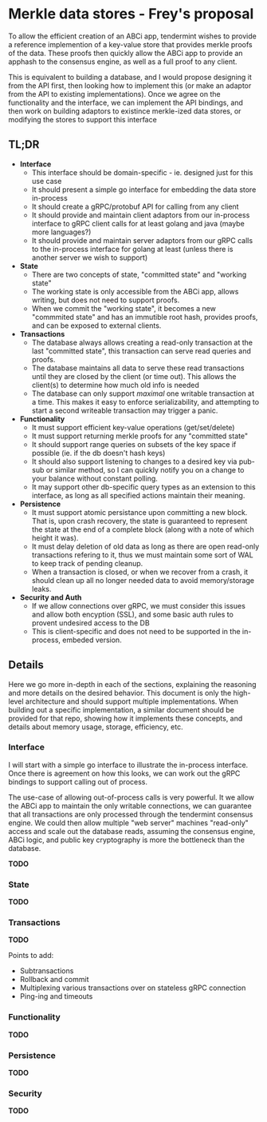 # Merkle data stores - Frey's proposal

To allow the efficient creation of an ABCi app, tendermint wishes to provide a reference implemention of a key-value store that provides merkle proofs of the data.  These proofs then quickly allow the ABCi app to provide an apphash to the consensus engine, as well as a full proof to any client.

This is equivalent to building a database, and I would propose designing it from the API first, then looking how to implement this (or make an adaptor from the API to existing implementations). Once we agree on the functionality and the interface, we can implement the API bindings, and then work on building adaptors to existince merkle-ized data stores, or modifying the stores to support this interface

## TL;DR

* **Interface**
  * This interface should be domain-specific - ie. designed just for this use case
  * It should present a simple go interface for embedding the data store in-process
  * It should create a gRPC/protobuf API for calling from any client
  * It should provide and maintain client adaptors from our in-process interface to gRPC client calls for at least golang and java (maybe more languages?)
  * It should provide and maintain server adaptors from our gRPC calls to the in-process interface for golang at least (unless there is another server we wish to support)
* **State**
  * There are two concepts of state, "committed state" and "working state"
  * The working state is only accessible from the ABCi app, allows writing, but does not need to support proofs.
  * When we commit the "working state", it becomes a new "commmited state" and has an immutible root hash, provides proofs, and can be exposed to external clients.
* **Transactions**
  * The database always allows creating a read-only transaction at the last "committed state", this transaction can serve read queries and proofs.
  * The database maintains all data to serve these read transactions until they are closed by the client (or time out).  This allows the client(s) to determine how much old info is needed
  * The database can only support *maximal* one writable transaction at a time.  This makes it easy to enforce serializability, and attempting to start a second writeable transaction may trigger a panic.
* **Functionality**
  * It must support efficient key-value operations (get/set/delete)
  * It must support returning merkle proofs for any "committed state"
  * It should support range queries on subsets of the key space if possible (ie. if the db doesn't hash keys)
  * It should also support listening to changes to a desired key via pub-sub or similar method, so I can quickly notify you on a change to your balance without constant polling.
  * It may support other db-specific query types as an extension to this interface, as long as all specified actions maintain their meaning.
* **Persistence**
  * It must support atomic persistance upon committing a new block.  That is, upon crash recovery, the state is guaranteed to represent the state at the end of a complete block (along with a note of which height it was).
  * It must delay deletion of old data as long as there are open read-only transactions refering to it, thus we must maintain some sort of WAL to keep track of pending cleanup.
  * When a transaction is closed, or when we recover from a crash, it should clean up all no longer needed data to avoid memory/storage leaks.
* **Security and Auth**
  * If we allow connections over gRPC, we must consider this issues and allow both encyption (SSL), and some basic auth rules to provent undesired access to the DB
  * This is client-specific and does not need to be supported in the in-process, embeded version.

## Details

Here we go more in-depth in each of the sections, explaining the reasoning and more details on the desired behavior. This document is only the high-level architecture and should support multiple implementations.  When building out a specific implementation, a similar document should be provided for that repo, showing how it implements these concepts, and details about memory usage, storage, efficiency, etc.

### Interface

I will start with a simple go interface to illustrate the in-process interface.  Once there is agreement on how this looks, we can work out the gRPC bindings to support calling out of process.

The use-case of allowing out-of-process calls is very powerful.  It we allow the ABCi app to maintain the only writable connections, we can guarantee that all transactions are only processed through the tendermint consensus engine.  We could then allow multiple "web server" machines "read-only" access and scale out the database reads, assuming the consensus engine, ABCi logic, and public key cryptography is more the bottleneck than the database.

**TODO**

### State

**TODO**

### Transactions

**TODO**

Points to add:

* Subtransactions
* Rollback and commit
* Multiplexing various transactions over on stateless gRPC connection
* Ping-ing and timeouts


### Functionality

**TODO**

### Persistence

**TODO**

### Security

**TODO**
